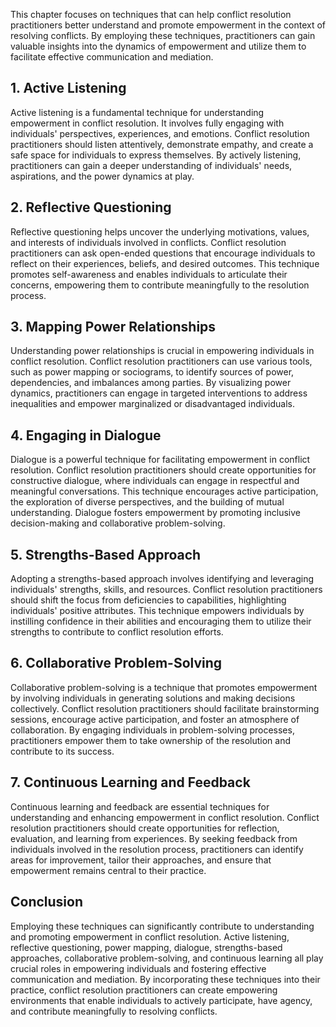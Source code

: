 
This chapter focuses on techniques that can help conflict resolution practitioners better understand and promote empowerment in the context of resolving conflicts. By employing these techniques, practitioners can gain valuable insights into the dynamics of empowerment and utilize them to facilitate effective communication and mediation.

1\. Active Listening
-------------------

Active listening is a fundamental technique for understanding empowerment in conflict resolution. It involves fully engaging with individuals' perspectives, experiences, and emotions. Conflict resolution practitioners should listen attentively, demonstrate empathy, and create a safe space for individuals to express themselves. By actively listening, practitioners can gain a deeper understanding of individuals' needs, aspirations, and the power dynamics at play.

2\. Reflective Questioning
-------------------------

Reflective questioning helps uncover the underlying motivations, values, and interests of individuals involved in conflicts. Conflict resolution practitioners can ask open-ended questions that encourage individuals to reflect on their experiences, beliefs, and desired outcomes. This technique promotes self-awareness and enables individuals to articulate their concerns, empowering them to contribute meaningfully to the resolution process.

3\. Mapping Power Relationships
------------------------------

Understanding power relationships is crucial in empowering individuals in conflict resolution. Conflict resolution practitioners can use various tools, such as power mapping or sociograms, to identify sources of power, dependencies, and imbalances among parties. By visualizing power dynamics, practitioners can engage in targeted interventions to address inequalities and empower marginalized or disadvantaged individuals.

4\. Engaging in Dialogue
-----------------------

Dialogue is a powerful technique for facilitating empowerment in conflict resolution. Conflict resolution practitioners should create opportunities for constructive dialogue, where individuals can engage in respectful and meaningful conversations. This technique encourages active participation, the exploration of diverse perspectives, and the building of mutual understanding. Dialogue fosters empowerment by promoting inclusive decision-making and collaborative problem-solving.

5\. Strengths-Based Approach
---------------------------

Adopting a strengths-based approach involves identifying and leveraging individuals' strengths, skills, and resources. Conflict resolution practitioners should shift the focus from deficiencies to capabilities, highlighting individuals' positive attributes. This technique empowers individuals by instilling confidence in their abilities and encouraging them to utilize their strengths to contribute to conflict resolution efforts.

6\. Collaborative Problem-Solving
--------------------------------

Collaborative problem-solving is a technique that promotes empowerment by involving individuals in generating solutions and making decisions collectively. Conflict resolution practitioners should facilitate brainstorming sessions, encourage active participation, and foster an atmosphere of collaboration. By engaging individuals in problem-solving processes, practitioners empower them to take ownership of the resolution and contribute to its success.

7\. Continuous Learning and Feedback
-----------------------------------

Continuous learning and feedback are essential techniques for understanding and enhancing empowerment in conflict resolution. Conflict resolution practitioners should create opportunities for reflection, evaluation, and learning from experiences. By seeking feedback from individuals involved in the resolution process, practitioners can identify areas for improvement, tailor their approaches, and ensure that empowerment remains central to their practice.

Conclusion
----------

Employing these techniques can significantly contribute to understanding and promoting empowerment in conflict resolution. Active listening, reflective questioning, power mapping, dialogue, strengths-based approaches, collaborative problem-solving, and continuous learning all play crucial roles in empowering individuals and fostering effective communication and mediation. By incorporating these techniques into their practice, conflict resolution practitioners can create empowering environments that enable individuals to actively participate, have agency, and contribute meaningfully to resolving conflicts.
